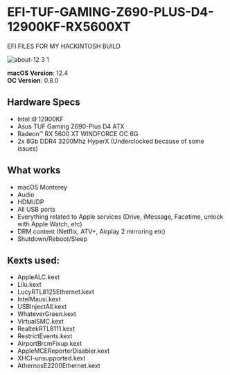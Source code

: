 # EFI-TUF-GAMING-Z690-PLUS-D4-12900KF-RX5600XT
EFI FILES FOR MY HACKINTOSH BUILD


![about-12 3 1](https://i.imgur.com/AbrhIqK.png)

**macOS Version**: 12.4
<br>
**OC Version**: 0.8.0

## Hardware Specs
- Intel i9 12900KF
- Asus TUF Gaming Z690-Plus D4 ATX
- Radeon™ RX 5600 XT WINDFORCE OC 6G
- 2x 8Gb DDR4 3200Mhz HyperX (Underclocked because of some issues)

## What works
- macOS Monterey
- Audio
- HDMI/DP
- All USB ports
- Everything related to Apple services (Drive, iMessage, Facetime, unlock with Apple Watch, etc)
- DRM content (Netflix, ATV+, Airplay 2 mirroring etc)
- Shutdown/Reboot/Sleep

## Kexts used:
- AppleALC.kext
- Lilu.kext
- LucyRTL8125Ethernet.kext
- IntelMausi.kext
- USBInjectAll.kext
- WhateverGreen.kext
- VirtualSMC.kext
- RealtekRTL8111.kext
- RestrictEvents.kext
- AirportBrcmFixup.kext
- AppleMCEReporterDisabler.kext
- XHCI-unsupported.kext
- AthernosE2200Ethernet.kext



